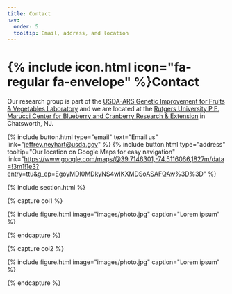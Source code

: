 ```yaml
---
title: Contact
nav:
  order: 5
  tooltip: Email, address, and location
---
```


# {% include icon.html icon="fa-regular fa-envelope" %}Contact

Our research group is part of the [USDA-ARS Genetic Improvement for Fruits & Vegetables Laboratory](https://www.ars.usda.gov/northeast-area/beltsville-md-barc/beltsville-agricultural-research-center/genetic-improvement-for-fruits-vegetables-laboratory/) and we are located at the [Rutgers University P.E. Marucci Center for Blueberry and Cranberry Research & Extension](https://pemaruccicenter.rutgers.edu/) in Chatsworth, NJ.

{%
  include button.html
  type="email"
  text="Email us"
  link="jeffrey.neyhart@usda.gov"
%}
{%
  include button.html
  type="address"
  tooltip="Our location on Google Maps for easy navigation"
  link="https://www.google.com/maps/@39.7146301,-74.5116066,1827m/data=!3m1!1e3?entry=ttu&g_ep=EgoyMDI0MDkyNS4wIKXMDSoASAFQAw%3D%3D"
%}

{% include section.html %}

{% capture col1 %}

{%
  include figure.html
  image="images/photo.jpg"
  caption="Lorem ipsum"
%}

{% endcapture %}

{% capture col2 %}

{%
  include figure.html
  image="images/photo.jpg"
  caption="Lorem ipsum"
%}

{% endcapture %}
